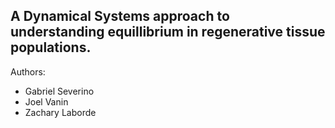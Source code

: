 ## A Dynamical Systems approach to understanding equillibrium in regenerative tissue populations.

Authors:
- Gabriel Severino
- Joel Vanin
- Zachary Laborde